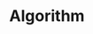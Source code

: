 ---
layout: list
title: Algorithm
slug: algorithm
menu: true
submenu: true
order: 3
description: >
  코딩테스트 준비 및 BOJ 문제 해설.
---